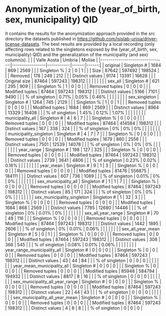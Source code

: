 # Anonymization of the (year_of_birth, sex, municipality) QID

It contains the results for the anonymization approach provided in the src directory the datasets published in https://github.com/isislab-unisa/driver-license-datasets.
The best results are provided by a local recording (only affecting rows related to the singletons exposed by the (year_of_birth, sex, municipality) QID) and the generalization of the municipality (and sex) column(s).
|                                 |                 | Valle Aosta | Umbria | Molise |
|--------------------------------:|-----------------|-----------:|------:|------:|
|                        original | Singleton #     |        1684 |    869 |   2569 |
|                                 | Singleton %     |           2 |      0 |      1 |
|                                 | Size            |       87642 | 597492 | 198524 |
|                                 | Removed         |         178 |    249 |    212 |
|                                 | Distinct values |        9174 |  13391 |  16628 |
|                                 | Original size   |       87464 | 597243 | 198312 |
|                                 |                 |             |        |        |
|                         sex_all | Singleton #     |         621 |    295 |    909 |
|                                 | Singleton %     |           1 |      0 |      0 |
|                                 | Removed tuples  |           0 |      0 |      0 |
|                                 | Modified tuples |       87464 | 597243 | 198312 |
|                                 | Distinct values |        5166 |   7101 |   9490 |
|                                 | % of singleton  |       0.71% |  0.05% |  0.46% |
|                                 |                 |             |        |        |
|                   sex_singleton | Singleton #     |        1264 |    745 |   2129 |
|                                 | Singleton %     |           1 |      0 |      1 |
|                                 | Removed tuples  |           0 |      0 |      0 |
|                                 | Modified tuples |        1684 |    869 |   2569 |
|                                 | Distinct values |        8964 |  13329 |  16408 |
|                                 | % of singleton  |       1.45% |  0.12% |  1.07% |
|                                 |                 |             |        |        |
|                municipality_all | Singleton #     |           4 |      6 |      7 |
|                                 | Singleton %     |           0 |      0 |      0 |
|                                 | Removed tuples  |           0 |      0 |      0 |
|                                 | Modified tuples |       87464 | 414584 | 198312 |
|                                 | Distinct values |         167 |    338 |    324 |
|                                 | % of singleton  |          0% |     0% |     0% |
|                                 |                 |             |        |        |
|          municipality_singleton | Singleton #     |           4 |      7 |      7 |
|                                 | Singleton %     |           0 |      0 |      0 |
|                                 | Removed tuples  |           0 |      0 |      0 |
|                                 | Modified tuples |        1679 |    860 |   2556 |
|                                 | Distinct values |        7501 |  12539 |  14078 |
|                                 | % of singleton  |          0% |     0% |     0% |
|                                 |                 |             |        |        |
|                      year_range | Singleton #     |         198 |    127 |    325 |
|                                 | Singleton %     |           0 |      0 |      0 |
|                                 | Removed tuples  |           0 |      0 |      0 |
|                                 | Modified tuples |       87464 | 597243 | 198312 |
|                                 | Distinct values |        2739 |   3641 |   4806 |
|                                 | % of singleton  |       0.23% |  0.02% |  0.16% |
|                                 |                 |             |        |        |
|                       year_mean | Singleton #     |           9 |      1 |      3 |
|                                 | Singleton %     |           0 |      0 |      0 |
|                                 | Removed tuples  |           0 |      0 |      0 |
|                                 | Modified tuples |       81476 | 556875 | 184111 |
|                                 | Distinct values |         607 |    736 |   1089 |
|                                 | % of singleton  |       0.01% |     0% |     0% |
|                                 |                 |             |        |        |
|            sex_municipality_all | Singleton #     |           1 |      1 |      7 |
|                                 | Singleton %     |           0 |      0 |      0 |
|                                 | Removed tuples  |           0 |      0 |      0 |
|                                 | Modified tuples |       87464 | 597243 | 198312 |
|                                 | Distinct values |          85 |    171 |    324 |
|                                 | % of singleton  |          0% |     0% |     0% |
|                                 |                 |             |        |        |
|      sex_municipality_singleton | Singleton #     |           1 |     32 |      3 |
|                                 | Singleton %     |           0 |      0 |      0 |
|                                 | Removed tuples  |           0 |      0 |      0 |
|                                 | Modified tuples |        1684 |    868 |   2569 |
|                                 | Distinct values |        7785 |  12680 |  14446 |
|                                 | % of singleton  |          0% |  0.01% |     0% |
|                                 |                 |             |        |        |
|              sex_all_year_range | Singleton #     |          70 |     48 |    116 |
|                                 | Singleton %     |           0 |      0 |      0 |
|                                 | Removed tuples  |           0 |      0 |      0 |
|                                 | Modified tuples |       87464 | 597243 | 198312 |
|                                 | Distinct values |        1442 |   1895 |   2606 |
|                                 | % of singleton  |          0% |  0.01% |  0.06% |
|                                 |                 |             |        |        |
|               sex_all_year_mean | Singleton #     |           5 |      0 |      1 |
|                                 | Singleton %     |           0 |      0 |      0 |
|                                 | Removed tuples  |           0 |      0 |      0 |
|                                 | Modified tuples |       87464 | 597243 | 198312 |
|                                 | Distinct values |         308 |    368 |    545 |
|                                 | % of singleton  |       0.08% |  0.01% |  0.06% |
|                                 |                 |             |        |        |
|     year_range_municipality_all | Singleton #     |           0 |      0 |      0 |
|                                 | Singleton %     |           0 |      0 |      0 |
|                                 | Removed tuples  |           0 |      0 |      0 |
|                                 | Modified tuples |       87464 | 597243 | 198312 |
|                                 | Distinct values |          43 |     44 |     84 |
|                                 | % of singleton  |           0 |      0 |      0 |
|                                 |                 |             |        |        |
|      year_mean_municipality_all | Singleton #     |           0 |      0 |      0 |
|                                 | Singleton %     |           0 |      0 |      0 |
|                                 | Removed tuples  |           0 |      0 |      0 |
|                                 | Modified tuples |       85948 | 584794 | 194932 |
|                                 | Distinct values |        8817 |      8 |     16 |
|                                 | % of singleton  |           0 |      0 |      0 |
|                                 |                 |             |        |        |
| sex_municipality_all_year_range | Singleton #     |           0 |      0 |      0 |
|                                 | Singleton %     |           0 |      0 |      0 |
|                                 | Removed tuples  |           0 |      0 |      0 |
|                                 | Modified tuples |       87464 | 597243 | 198312 |
|                                 | Distinct values |          22 |     44 |     43 |
|                                 | % of singleton  |           0 |      0 |      0 |
|                                 |                 |             |        |        |
|  sex_municipality_all_year_mean | Singleton #     |           0 |      0 |      0 |
|                                 | Singleton %     |           0 |      0 |      0 |
|                                 | Removed tuples  |           0 |      0 |      0 |
|                                 | Modified tuples |       87464 | 597243 | 198312 |
|                                 | Distinct values |           4 |      8 |      8 |
|                                 | % of singleton  |           0 |      0 |      0 |